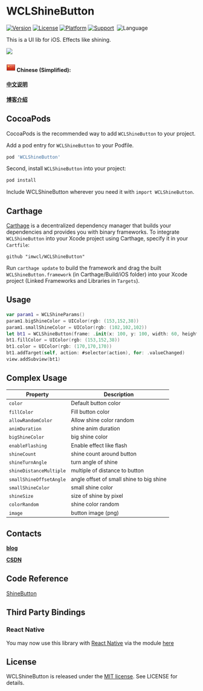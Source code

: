 # WCLShineButton

[![Version](https://img.shields.io/cocoapods/v/WCLShineButton.svg?style=flat)](http://cocoapods.org/pods/WCLShineButton)
[![License](https://img.shields.io/cocoapods/l/WCLShineButton.svg?style=flat)](http://cocoapods.org/pods/WCLShineButton)
[![Platform](https://img.shields.io/cocoapods/p/WCLShineButton.svg?style=flat)](http://cocoapods.org/pods/WCLShineButton)
[![Support](https://img.shields.io/badge/support-iOS%208%2B%20-blue.svg?style=flat)](https://www.apple.com/nl/ios/) 
![Language](https://img.shields.io/badge/Language-%20swift%20%20-blue.svg)

This is a UI lib for iOS. Effects like shining. 

![](DemoGif.gif)

#### ![](https://raw.githubusercontent.com/gosquared/flags/master/flags/flags/shiny/24/China.png) **Chinese (Simplified)**: 
#### [中文说明](README.zh.md)
#### [博客介绍](http://blog.csdn.net/wang631106979/article/details/55230455)

## **CocoaPods**

CocoaPods is the recommended way to add `WCLShineButton` to your project.

Add a pod entry for `WCLShineButton` to your Podfile.

```ruby
pod 'WCLShineButton'
```

Second, install `WCLShineButton` into your project:

```bash
pod install
```

Include WCLShineButton wherever you need it with `import WCLShineButton`.

## Carthage

[Carthage](https://github.com/Carthage/Carthage) is a decentralized dependency manager that builds your dependencies and provides you with binary frameworks. To integrate `WCLShineButton` into your Xcode project using Carthage, specify it in your `Cartfile`:

```
github "imwcl/WCLShineButton"
```

Run `carthage update` to build the framework and drag the built `WCLShineButton.framework` (in Carthage/Build/iOS folder) into your Xcode project (Linked Frameworks and Libraries in `Targets`).

## Usage

```swift
var param1 = WCLShineParams()
param1.bigShineColor = UIColor(rgb: (153,152,38))
param1.smallShineColor = UIColor(rgb: (102,102,102))
let bt1 = WCLShineButton(frame: .init(x: 100, y: 100, width: 60, height: 60), params: param1)
bt1.fillColor = UIColor(rgb: (153,152,38))
bt1.color = UIColor(rgb: (170,170,170))
bt1.addTarget(self, action: #selector(action), for: .valueChanged)
view.addSubview(bt1)
```

## **Complex Usage**

| **Property**            | **Description**                          |
| ----------------------- | ---------------------------------------- |
| `color`                 | Default button color                     |
| `fillColor`             | Fill button color                        |
| `allowRandomColor`      | Allow shine color random                 |
| `animDuration`          | shine anim duration                      |
| `bigShineColor`         | big shine color                          |
| `enableFlashing`        | Enable effect like flash                 |
| `shineCount`            | shine count around button                |
| `shineTurnAngle`        | turn angle of shine                      |
| `shineDistanceMultiple` | multiple of distance to button           |
| `smallShineOffsetAngle` | angle offset of small shine to big shine |
| `smallShineColor`       | small shine color                        |
| `shineSize`             | size of shine by pixel                   |
| `colorRandom`           | shine color random                       |
| `image`                 | button image (png)                       |

## **Contacts**

**[blog](http:blog.imwcl.com)**

**[CSDN](http://blog.csdn.net/wang631106979)**

## Code Reference

[ShineButton](https://github.com/ChadCSong/ShineButton)

## Third Party Bindings

### React Native
You may now use this library with [React Native](https://github.com/facebook/react-native) via the module [here](https://github.com/prscX/react-native-shine-button)

## **License**

WCLShineButton is released under the [MIT license](https://github.com/631106979/WCLShineButton/blob/master/LICENSE). See LICENSE for details.
